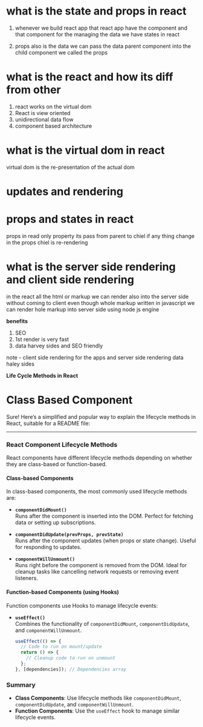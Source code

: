 # what is the state and props in react

1. whenever we build react app that react app have the component and that component for the managing the
   data we have states in react

2. props also is the data we can pass the data parent component into the child component we called the
   props

# what is the react and how its diff from other

1. react works on the virtual dom
2. React is view oriented
3. unidirectional data flow
4. component based architecture

# what is the virtual dom in react

virtual dom is the re-presentation of the actual dom

# updates and rendering

# props and states in react

props in read only property its pass from parent to chiel
if any thing change in the props chiel is re-rendering

# what is the server side rendering and client side rendering

in the react all the html or markup we can render also into the server side
without coming to client
even though whole markup written in javascript we can render hole markup into server side using node js
engine

**benefits**

1. SEO
2. 1st render is very fast
3. data harvey sides and SEO friendly

note - client side rendering for the apps and server side rendering data haley sides

**Life Cycle Methods in React**

# Class Based Component

Sure! Here’s a simplified and popular way to explain the lifecycle methods in React, suitable for a README file:

---

### React Component Lifecycle Methods

React components have different lifecycle methods depending on whether they are class-based or function-based.

#### **Class-based Components**

In class-based components, the most commonly used lifecycle methods are:

- **`componentDidMount()`**  
  Runs after the component is inserted into the DOM. Perfect for fetching data or setting up subscriptions.

- **`componentDidUpdate(prevProps, prevState)`**  
  Runs after the component updates (when props or state change). Useful for responding to updates.

- **`componentWillUnmount()`**  
  Runs right before the component is removed from the DOM. Ideal for cleanup tasks like cancelling network requests or removing event listeners.

#### **Function-based Components (using Hooks)**

Function components use Hooks to manage lifecycle events:

- **`useEffect()`**  
  Combines the functionality of `componentDidMount`, `componentDidUpdate`, and `componentWillUnmount`.
  ```javascript
  useEffect(() => {
    // Code to run on mount/update
    return () => {
      // Cleanup code to run on unmount
    };
  }, [dependencies]); // Dependencies array
  ```

### **Summary**

- **Class Components**: Use lifecycle methods like `componentDidMount`, `componentDidUpdate`, and `componentWillUnmount`.
- **Function Components**: Use the `useEffect` hook to manage similar lifecycle events.



